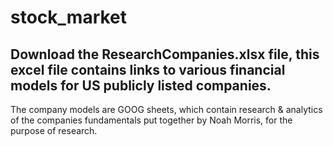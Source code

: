 # stock_market

## Download the ResearchCompanies.xlsx file, this excel file contains links to various financial models for US publicly listed companies.

The company models are GOOG sheets, which contain research & analytics of the companies fundamentals put together by Noah Morris, for the purpose of research.

